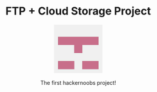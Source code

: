 
<h1 align="center">FTP + Cloud Storage Project</h1>

<p align="center">
  <img src="Images/logo.jpg" width="128" />
</p>

<p align="center">
  The first hackernoobs project!
</p>

